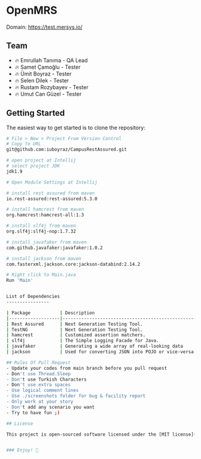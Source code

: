 # OpenMRS

Domain: https://test.mersys.io/

## Team

- 🔥 Emrullah Tanıma - QA Lead
- 🔥 Samet Çamoğlu - Tester
- 🔥 Ümit Boyraz - Tester
- 🔥 Selen Dilek - Tester
- 🔥 Rustam Rozybayev - Tester
- 🔥 Umut Can Güzel - Tester

Getting Started
---------------

The easiest way to get started is to clone the repository:

```bash
# File > New > Project From Version Control 
# Copy to URL
git@github.com:iuboyraz/CampusRestAssured.git

# open project at Intellij
# select project JDK
jdk1.9

# Open Module Settings at Intellij

# install rest assured from maven
io.rest-assured:rest-assured:5.3.0

# install hamcrest from maven
org.hamcrest:hamcrest-all:1.3

# install slf4j from maven
org.slf4j:slf4j-nop:1.7.32

# install javafaker from maven
com.github.javafaker:javafaker:1.0.2

# install jackson from maven
com.fasterxml.jackson.core:jackson-databind:2.14.2

# Right click to Main.java
Run 'Main'


List of Dependencies
----------------

| Package           | Description                                       |
|-------------------|---------------------------------------------------|
| Rest Assured      | Next Generation Testing Tool.                     |
| TestNG            | Next Generation Testing Tool.                     |
| hamcrest          | Customized assertion matchers.                    |
| slf4j             | The Simple Logging Facade for Java.               |
| javafaker         | Generating a wide array of real-looking data      |
| jackson           | Used for converting JSON into POJO or vice-versa  |

## Rules Of Pull Request
- Update your codes from main branch before you pull request
- Don't use Thread.Sleep
- Don't use Turkish Characters
- Don't use extra spaces
- Use logical comment lines
- Use ./screenshots folder for bug & facility report
- Only work at your story
- Don't add any scenario you want
- Try to have fun ;)

## License

This project is open-sourced software licensed under the [MIT license](http://opensource.org/licenses/MIT).


### Enjoy! 👋

